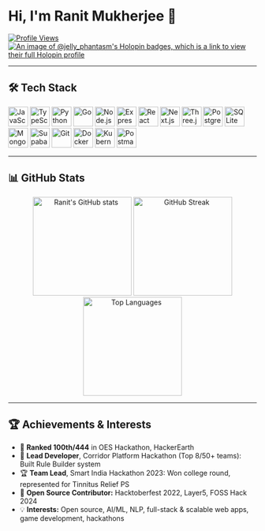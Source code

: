 # Hi, I'm Ranit Mukherjee 👋

[![Profile Views](https://komarev.com/ghpvc/?username=RanitMukherjee&label=Profile%20Views&color=0e75b6)](https://github.com/RanitMukherjee)
[![An image of @jelly_phantasm's Holopin badges, which is a link to view their full Holopin profile](https://holopin.me/jelly_phantasm)](https://holopin.io/@jelly_phantasm)

---

## 🛠️ Tech Stack
<p>
  <img src="https://cdn.simpleicons.org/javascript" alt="JavaScript" width="40"/>
  <img src="https://cdn.simpleicons.org/typescript" alt="TypeScript" width="40"/>
  <img src="https://cdn.simpleicons.org/python" alt="Python" width="40"/>
  <img src="https://cdn.simpleicons.org/go" alt="Go" width="40"/>
  <img src="https://cdn.simpleicons.org/nodedotjs" alt="Node.js" width="40"/>
  <img src="https://cdn.simpleicons.org/express" alt="Express.js" width="40"/>
  <img src="https://cdn.simpleicons.org/react" alt="React" width="40"/>
  <img src="https://cdn.simpleicons.org/nextdotjs" alt="Next.js" width="40"/>
  <img src="https://cdn.simpleicons.org/threedotjs" alt="Three.js" width="40"/>
  <img src="https://cdn.simpleicons.org/postgresql" alt="PostgreSQL" width="40"/>
  <img src="https://cdn.simpleicons.org/sqlite" alt="SQLite" width="40"/>
  <img src="https://cdn.simpleicons.org/mongodb" alt="MongoDB" width="40"/>
  <img src="https://cdn.simpleicons.org/supabase" alt="Supabase" width="40"/>
  <img src="https://cdn.simpleicons.org/git" alt="Git" width="40"/>
  <img src="https://cdn.simpleicons.org/docker" alt="Docker" width="40"/>
  <img src="https://cdn.simpleicons.org/kubernetes" alt="Kubernetes" width="40"/>
  <img src="https://cdn.simpleicons.org/postman" alt="Postman" width="40"/>
</p>



---

## 📊 GitHub Stats
<p align="center">
  <img src="https://github-readme-stats.vercel.app/api?username=RanitMukherjee&theme=tokyonight&hide_border=false&include_all_commits=false&count_private=false&card_width=400" alt="Ranit's GitHub stats" height="200"/>
  <img src="https://nirzak-streak-stats.vercel.app/?user=RanitMukherjee&theme=tokyonight&hide_border=false&card_width=400" alt="GitHub Streak" height="200"/>
  <img src="https://github-readme-stats.vercel.app/api/top-langs/?username=RanitMukherjee&theme=tokyonight&hide_border=false&include_all_commits=false&count_private=false&layout=compact&card_width=400&hide=jupyter%20notebook" alt="Top Languages" height="200"/>
</p>









---

## 🏆 Achievements & Interests

- 🏅 **Ranked 100th/444** in OES Hackathon, HackerEarth
- 🥇 **Lead Developer**, Corridor Platform Hackathon (Top 8/50+ teams): Built Rule Builder system
- 🏆 **Team Lead**, Smart India Hackathon 2023: Won college round, represented for Tinnitus Relief PS
- 🌱 **Open Source Contributor:** Hacktoberfest 2022, Layer5, FOSS Hack 2024
- 💡 **Interests:** Open source, AI/ML, NLP, full-stack & scalable web apps, game development, hackathons
